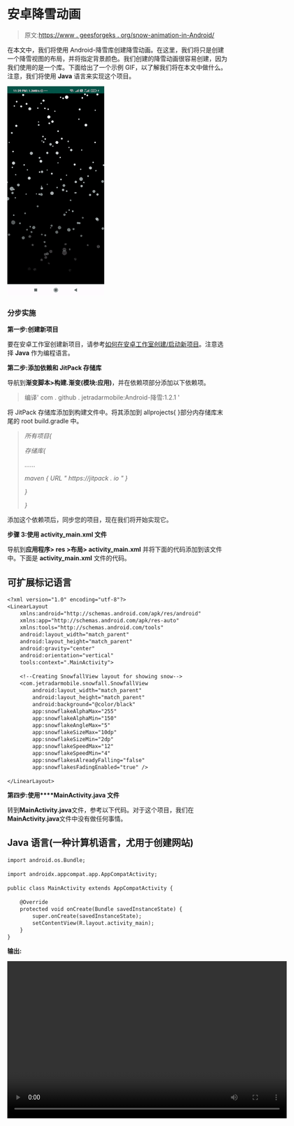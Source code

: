 # 安卓降雪动画

> 原文:[https://www . geesforgeks . org/snow-animation-in-Android/](https://www.geeksforgeeks.org/snowfall-animation-in-android/)

在本文中，我们将使用 Android-降雪库创建降雪动画。在这里，我们将只是创建一个降雪视图的布局，并将指定背景颜色。我们创建的降雪动画很容易创建，因为我们使用的是一个库。下面给出了一个示例 GIF，以了解我们将在本文中做什么。注意，我们将使用 **Java** 语言来实现这个项目。

![Snowfall Animation in Android Sample GIF](img/79e4f78c0553966f58aa738af46b87f9.png)

### **分步实施**

**第一步:创建新项目**

要在安卓工作室创建新项目，请参考[如何在安卓工作室创建/启动新项目](https://www.geeksforgeeks.org/android-how-to-create-start-a-new-project-in-android-studio/)。注意选择 **Java** 作为编程语言。

**第二步:添加依赖和 JitPack 存储库**

导航到**渐变脚本>构建.渐变(模块:应用)**，并在依赖项部分添加以下依赖项。

> 编译' com . github . jetradarmobile:Android-降雪:1.2.1 '

将 JitPack 存储库添加到构建文件中。将其添加到 allprojects{ }部分内存储库末尾的 root build.gradle 中。

> *所有项目{*
> 
> *存储库{*
> 
> *……*
> 
> *maven { URL " https://jitpack . io " }*
> 
> *}*
> 
> *}*

添加这个依赖项后，同步您的项目，现在我们将开始实现它。

**步骤 3:使用 activity_main.xml 文件**

导航到**应用程序> res >布局> activity_main.xml** 并将下面的代码添加到该文件中。下面是 **activity_main.xml** 文件的代码。

## 可扩展标记语言

```
<?xml version="1.0" encoding="utf-8"?>
<LinearLayout 
    xmlns:android="http://schemas.android.com/apk/res/android"
    xmlns:app="http://schemas.android.com/apk/res-auto"
    xmlns:tools="http://schemas.android.com/tools"
    android:layout_width="match_parent"
    android:layout_height="match_parent"
    android:gravity="center"
    android:orientation="vertical"
    tools:context=".MainActivity">

    <!--Creating SnowfallView layout for showing snow-->
    <com.jetradarmobile.snowfall.SnowfallView
        android:layout_width="match_parent"
        android:layout_height="match_parent"
        android:background="@color/black"
        app:snowflakeAlphaMax="255"
        app:snowflakeAlphaMin="150"
        app:snowflakeAngleMax="5"
        app:snowflakeSizeMax="10dp"
        app:snowflakeSizeMin="2dp"
        app:snowflakeSpeedMax="12"
        app:snowflakeSpeedMin="4"
        app:snowflakesAlreadyFalling="false"
        app:snowflakesFadingEnabled="true" />

</LinearLayout>
```

**第四步:使用****MainActivity.java 文件**

转到**MainActivity.java**文件，参考以下代码。对于这个项目，我们在**MainActivity.java**文件中没有做任何事情。

## Java 语言(一种计算机语言，尤用于创建网站)

```
import android.os.Bundle;

import androidx.appcompat.app.AppCompatActivity;

public class MainActivity extends AppCompatActivity {

    @Override
    protected void onCreate(Bundle savedInstanceState) {
        super.onCreate(savedInstanceState);
        setContentView(R.layout.activity_main);
    }
}
```

**输出:**

<video class="wp-video-shortcode" id="video-594175-1" width="640" height="360" preload="metadata" controls=""><source type="video/mp4" src="https://media.geeksforgeeks.org/wp-content/uploads/20210420234720/snowfall.mp4?_=1">[https://media.geeksforgeeks.org/wp-content/uploads/20210420234720/snowfall.mp4](https://media.geeksforgeeks.org/wp-content/uploads/20210420234720/snowfall.mp4)</video>